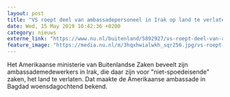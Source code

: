 ```yaml
---
layout: post
title: "VS roept deel van ambassadepersoneel in Irak op land te verlaten"
date: Wed, 15 May 2019 10:42:36 +0200
category: nieuws
externe_link: "https://www.nu.nl/buitenland/5892927/vs-roept-deel-van-ambassadepersoneel-in-irak-op-land-te-verlaten.html"
feature_image: "https://media.nu.nl/m/3hqxhwialwkh_sqr256.jpg/vs-roept-deel-van-ambassadepersoneel-in-irak-op-land-te-verlaten.jpg"
---
```


Het Amerikaanse ministerie van Buitenlandse Zaken beveelt zijn ambassademedewerkers in Irak, die daar zijn voor "niet-spoedeisende" zaken, het land te verlaten. Dat maakte de Amerikaanse ambassade in Bagdad woensdagochtend bekend.
